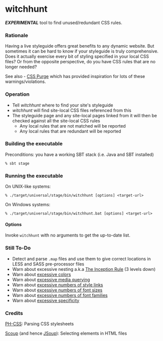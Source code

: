 witchhunt
============================

***EXPERIMENTAL*** tool to find unused/redundant CSS rules.

### Rationale
Having a live styleguide offers great benefits to any dynamic website. But sometimes it can be hard to know if your styleguide is truly comprehensive. Does it actually exercise every bit of styling specified in your local CSS files? Or from the opposite perspective, do you have CSS rules that are no longer needed?


See also - [CSS Purge](http://www.csspurge.com/) which has provided inspiration for lots of these warnings/violations.

### Operation

- Tell _witchhunt_ where to find your site's styleguide
- _witchhunt_ will find site-local CSS files referenced from this
- The styleguide page and any site-local pages linked from it will then be checked against all the site-local CSS rules
  - Any local rules that are not matched will be reported
  - Any local rules that are redundant will be reported

### Building the executable
Preconditions: you have a working SBT stack (i.e. Java and SBT installed)

```
% sbt stage
```

### Running the executable

On UNIX-like systems:

```
% ./target/universal/stage/bin/witchhunt [options] <target-url>
```

On Windows systems:

```
% ./target/universal/stage/bin/witchhunt.bat [options] <target-url>
```

#### Options
Invoke `witchhunt` with no arguments to get the up-to-date list.

### Still To-Do
- Detect and parse `.map` files and use them to give correct locations in LESS and SASS pre-processor files
- Warn about excessive nesting a.k.a [The Inception Rule](http://www.csspurge.com/) (3 levels down)
- Warn about [excessive colors](http://www.csspurge.com/)
- Warn about [excessive media querying](http://www.csspurge.com/)
- Warn about [excessive numbers of style links](http://www.csspurge.com/)
- Warn about [excessive numbers of font sizes](http://www.csspurge.com/)
- Warn about [excessive numbers of font families](http://www.csspurge.com/)
- Warn about [excessive specificity](http://www.csspurge.com/)




### Credits

[PH-CSS](https://github.com/phax/ph-css): Parsing CSS stylesheets

[Scoup](https://github.com/themillhousegroup/scoup) (and hence [JSoup](https://jsoup.org/)): Selecting elements in HTML files

